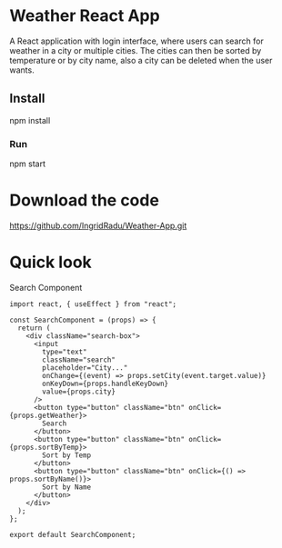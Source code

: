 # Weather React App
A React application with login interface, where users can search for weather in a city or multiple cities.
The cities can then be sorted by temperature or by city name, also a city can be deleted when the user wants.

## Install
npm install

### Run
npm start

# Download the code
https://github.com/IngridRadu/Weather-App.git

# Quick look

Search Component

```
import react, { useEffect } from "react";

const SearchComponent = (props) => {
  return (
    <div className="search-box">
      <input
        type="text"
        className="search"
        placeholder="City..."
        onChange={(event) => props.setCity(event.target.value)}
        onKeyDown={props.handleKeyDown}
        value={props.city}
      />
      <button type="button" className="btn" onClick={props.getWeather}>
        Search
      </button>
      <button type="button" className="btn" onClick={props.sortByTemp}>
        Sort by Temp
      </button>
      <button type="button" className="btn" onClick={() => props.sortByName()}>
        Sort by Name
      </button>
    </div>
  );
};

export default SearchComponent;
```
